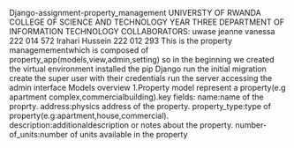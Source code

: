 Django-assignment-property_management 
UNIVERSTY OF RWANDA
COLLEGE OF SCIENCE AND TECHNOLOGY
YEAR THREE
DEPARTMENT OF INFORMATION TECHNOLOGY
COLLABORATORS:
uwase jeanne vanessa      222 014 572
Irahari Hussein           222 012 293
This is the property managemementwhich is composed of property_app(models,view,admin,setting)
so in the beginning we created the virtual environment 
installed the pip Django
run the initial migration 
create the super user with their credentials
run the server
accessing the admin interface
Models overview
1.Property model
represent a property(e.g apartment complex,commercialbuilding).key fields:
name:name of the proprty.
address:physics address of the property.
property_type:type of property(e.g:apartment,house,commercial).
description:additionaldescription or notes about the property.
number\-of_units:number of units available in the property
